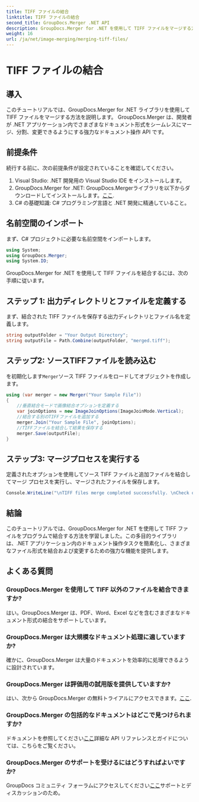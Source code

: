 ```yaml
---
title: TIFF ファイルの結合
linktitle: TIFF ファイルの結合
second_title: GroupDocs.Merger .NET API
description: GroupDocs.Merger for .NET を使用して TIFF ファイルをマージする方法を学びます。 .NET アプリケーション内でドキュメントをシームレスに結合、分割、変更します。
weight: 16
url: /ja/net/image-merging/merging-tiff-files/
---
```


# TIFF ファイルの結合

## 導入
このチュートリアルでは、GroupDocs.Merger for .NET ライブラリを使用して TIFF ファイルをマージする方法を説明します。 GroupDocs.Merger は、開発者が .NET アプリケーション内でさまざまなドキュメント形式をシームレスにマージ、分割、変更できるようにする強力なドキュメント操作 API です。
## 前提条件
続行する前に、次の前提条件が設定されていることを確認してください。
1. Visual Studio: .NET 開発用の Visual Studio IDE をインストールします。
2. GroupDocs.Merger for .NET: GroupDocs.Mergerライブラリを以下からダウンロードしてインストールします。[ここ](https://releases.groupdocs.com/merger/net/).
3. C# の基礎知識: C# プログラミング言語と .NET 開発に精通していること。

## 名前空間のインポート
まず、C# プロジェクトに必要な名前空間をインポートします。
```csharp
using System; 
using GroupDocs.Merger;
using System.IO;
```

GroupDocs.Merger for .NET を使用して TIFF ファイルを結合するには、次の手順に従います。
## ステップ 1: 出力ディレクトリとファイルを定義する
まず、結合された TIFF ファイルを保存する出力ディレクトリとファイル名を定義します。
```csharp
string outputFolder = "Your Output Directory";
string outputFile = Path.Combine(outputFolder, "merged.tiff");
```
## ステップ2: ソースTIFFファイルを読み込む
を初期化します`Merger`ソース TIFF ファイルをロードしてオブジェクトを作成します。
```csharp
using (var merger = new Merger("Your Sample File"))
{
    //垂直結合モードで画像結合オプションを定義する
    var joinOptions = new ImageJoinOptions(ImageJoinMode.Vertical);
    //結合する別のTIFFファイルを追加する
    merger.Join("Your Sample File", joinOptions);
    //TIFFファイルを結合して結果を保存する
    merger.Save(outputFile);
}
```
## ステップ3: マージプロセスを実行する
定義されたオプションを使用してソース TIFF ファイルと追加ファイルを結合してマージ プロセスを実行し、マージされたファイルを保存します。
```csharp
Console.WriteLine("\nTIFF files merge completed successfully. \nCheck output in {0}", outputFolder);
```

## 結論
このチュートリアルでは、GroupDocs.Merger for .NET を使用して TIFF ファイルをプログラムで結合する方法を学習しました。この多目的ライブラリは、.NET アプリケーション内のドキュメント操作タスクを簡素化し、さまざまなファイル形式を結合および変更するための強力な機能を提供します。

## よくある質問
### GroupDocs.Merger を使用して TIFF 以外のファイルを結合できますか?
はい。GroupDocs.Merger は、PDF、Word、Excel などを含むさまざまなドキュメント形式の結合をサポートしています。
### GroupDocs.Merger は大規模なドキュメント処理に適していますか?
確かに、GroupDocs.Merger は大量のドキュメントを効率的に処理できるように設計されています。
### GroupDocs.Merger は評価用の試用版を提供していますか?
はい、次から GroupDocs.Merger の無料トライアルにアクセスできます。[ここ](https://releases.groupdocs.com/).
### GroupDocs.Merger の包括的なドキュメントはどこで見つけられますか?
ドキュメントを参照してください[ここ](https://tutorials.groupdocs.com/merger/net/)詳細な API リファレンスとガイドについては、こちらをご覧ください。
### GroupDocs.Merger のサポートを受けるにはどうすればよいですか?
 GroupDocs コミュニティ フォーラムにアクセスしてください[ここ](https://forum.groupdocs.com/c/merger/32)サポートとディスカッションのため。